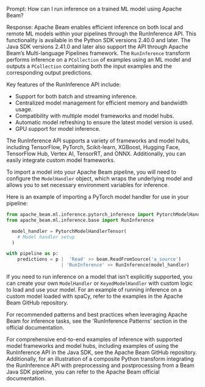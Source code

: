 Prompt:
How can I run inference on a trained ML model using Apache Beam?

Response:
Apache Beam enables efficient inference on both local and remote ML models within your pipelines through the RunInference API. This functionality is available in the Python SDK versions 2.40.0 and later. The Java SDK versions 2.41.0 and later also support the API through Apache Beam’s Multi-language Pipelines framework. The `RunInference` transform performs inference on a `PCollection` of examples using an ML model and outputs a `PCollection` containing both the input examples and the corresponding output predictions.

Key features of the RunInference API include:
* Support for both batch and streaming inference.
* Centralized model management for efficient memory and bandwidth usage.
* Compatibility with multiple model frameworks and model hubs.
* Automatic model refreshing to ensure the latest model version is used.
* GPU support for model inference.

The RunInference API supports a variety of frameworks and model hubs, including TensorFlow, PyTorch, Scikit-learn, XGBoost, Hugging Face, TensorFlow Hub, Vertex AI, TensorRT, and ONNX. Additionally, you can easily integrate custom model frameworks.

To import a model into your Apache Beam pipeline, you will need to configure the `ModelHandler` object, which wraps the underlying model and allows you to set necessary environment variables for inference.

Here is an example of importing a PyTorch model handler for use in your pipeline:

```python
from apache_beam.ml.inference.pytorch_inference import PytorchModelHandlerTensor
from apache_beam.ml.inference.base import RunInference

  model_handler = PytorchModelHandlerTensor(
    # Model handler setup
  )

with pipeline as p:
    predictions = p |  'Read' >> beam.ReadFromSource('a_source')
                    | 'RunInference' >> RunInference(model_handler)
```

If you need to run inference on a model that isn't explicitly supported, you can create your own `ModelHandler` or `KeyedModelHandler` with custom logic to load and use your model. For an example of running inference on a custom model loaded with spaCy, refer to the examples in the Apache Beam GitHub repository.

For recommended patterns and best practices when leveraging Apache Beam for inference tasks, see the 'RunInference Patterns' section in the official documentation.

For comprehensive end-to-end examples of inference with supported model frameworks and model hubs, including examples of using the RunInference API in the Java SDK, see the Apache Beam GitHub repository. Additionally, for an illustration of a composite Python transform integrating the RunInference API with preprocessing and postprocessing from a Beam Java SDK pipeline, you can refer to the Apache Beam official documentation.